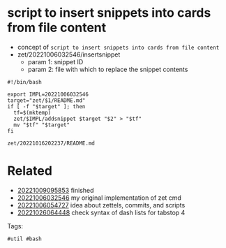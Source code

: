 # script to insert snippets into cards from file content

- concept of `script to insert snippets into cards from file content`
- zet/20221006032546/insertsnippet
  - param 1: snippet ID
  - param 2: file with which to replace the snippet contents

```
#!/bin/bash

export IMPL=20221006032546
target="zet/$1/README.md"
if [ -f "$target" ]; then
  tf=$(mktemp)
  zet/$IMPL/addsnippet $target "$2" > "$tf"
  mv "$tf" "$target"
fi
```

` zet/20221016202237/README.md `

# Related

- [20221009095853](/zet/20221009095853/README.md) finished
- [20221006032546](/zet/20221006032546/README.md) my original implementation of zet cmd
- [20221006054727](/zet/20221006054727/README.md) idea about zettels, commits, and scripts
- [20221026064448](/zet/20221026064448/README.md) check syntax of dash lists for tabstop 4

Tags:

    #util #bash

